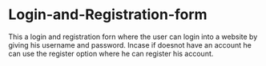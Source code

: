 # Login-and-Registration-form
This a login and registration forn where the user can login into a website by giving his username and password.
Incase if doesnot have an account he can use the register option where he can register his account.
